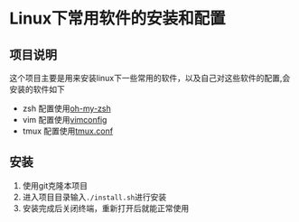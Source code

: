 # Linux下常用软件的安装和配置

## 项目说明
这个项目主要是用来安装linux下一些常用的软件，以及自己对这些软件的配置,会安装的软件如下
* zsh 配置使用[oh-my-zsh](https://github.com/robbyrussell/oh-my-zsh)
* vim 配置使用[vimconfig](https://github.com/yujunyong/vimconfig)
* tmux 配置使用[tmux.conf](https://github.com/yujunyong/shellenv/blob/master/tmux.conf.template)

## 安装
1. 使用git克隆本项目
2. 进入项目目录输入`./install.sh`进行安装
3. 安装完成后关闭终端，重新打开后就能正常使用
